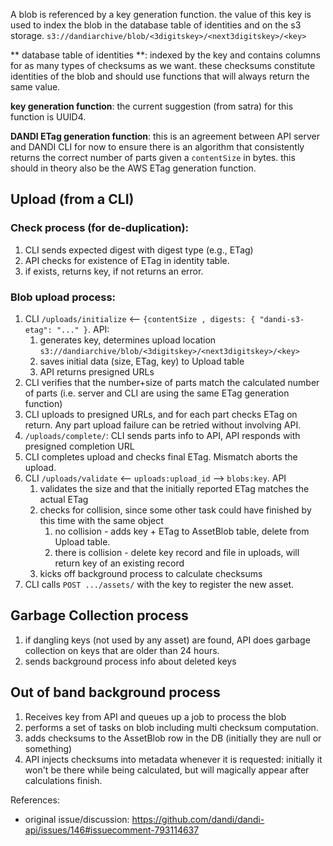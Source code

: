 A blob is referenced by a key generation function. the value of this key is used to index the blob in the database table of identities and on the s3 storage. `s3://dandiarchive/blob/<3digitskey>/<next3digitskey>/<key>`

** database table of identities **: indexed by the key and contains columns for as many types of checksums as we want. these checksums constitute identities of the blob and should use functions that will always return the same value.

**key generation function**: the current suggestion (from satra) for this function is UUID4.

**DANDI ETag generation function**: this is an agreement between API server and DANDI CLI for now to ensure there is an algorithm that consistently returns the correct number of parts given a `contentSize` in bytes. this should in theory also be the AWS ETag generation function.

## Upload (from a CLI)

### Check process (for de-duplication):
1. CLI sends expected digest with digest type (e.g., ETag)
2. API checks for existence of ETag in identity table.
3. if exists, returns key, if not returns an error.

### Blob upload process:
1. CLI `/uploads/initialize` <-- `{contentSize , digests: { "dandi-s3-etag": "..." }`. API:
   1. generates key, determines upload location `s3://dandiarchive/blob/<3digitskey>/<next3digitskey>/<key>`
   2. saves initial data (size, ETag, key) to Upload table
   3. API returns presigned URLs
4. CLI verifies that the number+size of parts match the calculated number of parts (i.e. server and CLI are using the same ETag generation function)
5. CLI uploads to presigned URLs, and for each part checks ETag on return. Any part upload failure can be retried without involving API.
6. `/uploads/complete/`: CLI sends parts info to API, API responds with presigned completion URL
7. CLI completes upload and checks final ETag. Mismatch aborts the upload.
8. CLI `/uploads/validate` <-- `uploads:upload_id` --> `blobs:key`. API
    1. validates the size and that the initially reported ETag matches the actual ETag
    2. checks for collision, since some other task could have finished by this time with the same object
        1. no collision - adds key + ETag to AssetBlob table, delete from Upload table.
        2. there is collision - delete key record and file in uploads, will return key of an existing record
    4. kicks off background process to calculate checksums
9. CLI calls `POST .../assets/` with the key to register the new asset.

## Garbage Collection process

1. if dangling keys (not used by any asset) are found, API does garbage collection on keys that are older than 24 hours.
2. sends background process info about deleted keys

## Out of band background process

1. Receives key from API and queues up a job to process the blob
2. performs a set of tasks on blob including multi checksum computation.
3. adds checksums to the AssetBlob row in the DB (initially they are null or something)
4. API injects checksums into metadata whenever it is requested: initially it won't be there while being calculated, but will magically appear after calculations finish.

References:

- original issue/discussion: https://github.com/dandi/dandi-api/issues/146#issuecomment-793114637
